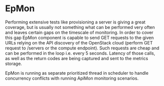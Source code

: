 # EpMon

Performing extensive tests like provisioning a server is giving a great
coverage, but is usually not something what can be performed very often and
leaves certain gaps on the timescale of monitoring. In order to cover this gap
EpMon component is capable to send GET requests to the given URLs relying on
the API discovery of the OpenStack cloud (perform GET request to /servers or
the compute endpoint). Such requests are cheap and can be performed in the loop
i.e. every 5 seconds. Latency of those calls, as well as the return codes are
being captured and sent to the metrics storage.

EpMon is running as separate prioritized thread in scheduler to handle
concurrency conflicts with running ApiMon monitoring scenarios.
